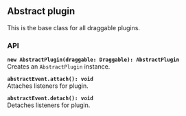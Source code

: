 ## Abstract plugin

This is the base class for all draggable plugins.

### API

**`new AbstractPlugin(draggable: Draggable): AbstractPlugin`**  
Creates an `AbstractPlugin` instance.

**`abstractEvent.attach(): void`**  
Attaches listeners for plugin.

**`abstractEvent.detach(): void`**  
Detaches listeners for plugin.
